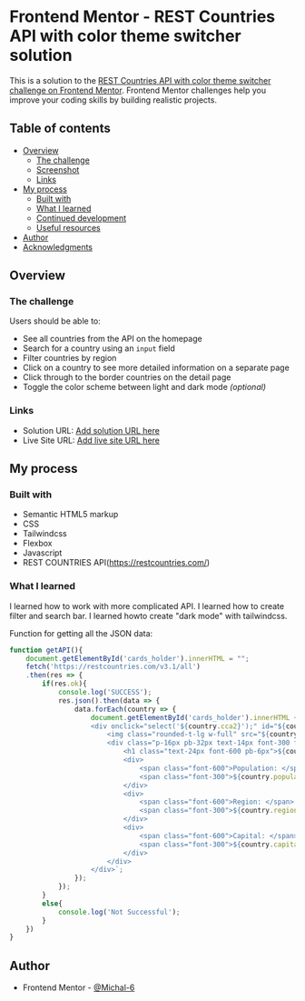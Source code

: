 # Frontend Mentor - REST Countries API with color theme switcher solution

This is a solution to the [REST Countries API with color theme switcher challenge on Frontend Mentor](https://www.frontendmentor.io/challenges/rest-countries-api-with-color-theme-switcher-5cacc469fec04111f7b848ca). Frontend Mentor challenges help you improve your coding skills by building realistic projects. 

## Table of contents

- [Overview](#overview)
  - [The challenge](#the-challenge)
  - [Screenshot](#screenshot)
  - [Links](#links)
- [My process](#my-process)
  - [Built with](#built-with)
  - [What I learned](#what-i-learned)
  - [Continued development](#continued-development)
  - [Useful resources](#useful-resources)
- [Author](#author)
- [Acknowledgments](#acknowledgments)

## Overview

### The challenge

Users should be able to:

- See all countries from the API on the homepage
- Search for a country using an `input` field
- Filter countries by region
- Click on a country to see more detailed information on a separate page
- Click through to the border countries on the detail page
- Toggle the color scheme between light and dark mode *(optional)*

### Links

- Solution URL: [Add solution URL here](https://your-solution-url.com)
- Live Site URL: [Add live site URL here](https://your-live-site-url.com)

## My process

### Built with

- Semantic HTML5 markup
- CSS
- Tailwindcss
- Flexbox
- Javascript
- REST COUNTRIES API(https://restcountries.com/)

### What I learned

I learned how to work with more complicated API. 
I learned how to create filter and search bar. 
I learned howto create "dark mode" with tailwindcss.

Function for getting all the JSON data:

```js
function getAPI(){
    document.getElementById('cards_holder').innerHTML = "";
    fetch('https://restcountries.com/v3.1/all')
    .then(res => {
        if(res.ok){
            console.log('SUCCESS');
            res.json().then(data => {
                data.forEach(country => {      
                    document.getElementById('cards_holder').innerHTML += `
                    <div onclick="select('${country.cca2}');" id="${country.name.common}" class="country ${country.region} rounded-lg bg-white dark:bg-darkBlue">
                        <img class="rounded-t-lg w-full" src="${country.flags.png}" alt="flag">
                        <div class="p-16px pb-32px text-14px font-300 flex flex-col gap-6px">
                            <h1 class="text-24px font-600 pb-6px">${country.name.common}</h1>
                            <div>
                                <span class="font-600">Population: </span>
                                <span class="font-300">${country.population.toString().replace(/\B(?=(\d{3})+(?!\d))/g, ",")}</span>
                            </div>
                            <div>
                                <span class="font-600">Region: </span>
                                <span class="font-300">${country.region}</span>
                            </div>
                            <div>
                                <span class="font-600">Capital: </span>
                                <span class="font-300">${country.capital}</span>
                            </div>
                        </div>
                    </div>`;
                });
            });
        }
        else{
            console.log('Not Successful');
        }
    })
}

```

## Author

- Frontend Mentor - [@Michal-6](https://www.frontendmentor.io/profile/Michal-6)